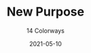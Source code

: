 ---
image_primary: "img/product_main_154_NewPurpose-9150-Main.jpg"
image_secondary: "img/colorway_154_new-purpose-9150-01-dogwood.JPG"
description: "There%20are%20lucid%20textures%20here%2C%20with%20each%20yarn%20twisting%20around%20each%20other%20as%20they%20climb%20and%20ascend%20on%20themselves.%A0%20Surface%20colors%20shift%20and%20reveal%20themselves%2C%20to%20themselves%2C%20as%20though%20at%20play.%A0%20A%20contemporary%20product%20inspired%20from%20basic%20woven%20history%2C%20conceived%20from%20a%20powerful%2C%20raw%2C%20earthly%20ideal.%A0%20Original%20and%20weightless%2C%20determined%20and%20essential."
tags: 
  - "Textiles"
designer: "Joseph Noble"
href: "https://www.josephnoble.com/collections/new-purpose/"
title: "New Purpose"
subtitle: "14 Colorways"
category: "Textiles"
manufacturer: "Joseph Noble"
slug: "/manufacturers/joseph-noble/textiles/joseph-noble-new-purpose"
date: "2021-05-10"
---
